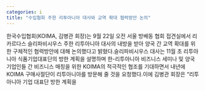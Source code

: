 ```yaml
---
categories: i
title: "수입협회 주한 리투아니아 대사와 교역 확대 협력방안 논의"
---
```

한국수입협회(KOIMA, 김병관 회장)는 9월 22일 오전 서울 방배동 협회 접견실에서 리카르다스 슬리파비시우스 주한 리투아니아 대사의 내방을 받아 양국 간 교역 확대를 위한 구체적인 협력방안에 대해 논의했다고 밝혔다.슬리파비시우스 대사는 11월 초 리투아니아 식품기업대표단의 방한 계획을 설명하며 한-리투아니아 비즈니스 세미나 및 양국 기업인들 간 비즈니스 매칭을 위한 KOIMA의 적극적인 협조를 기대하면서 내년에 KOIMA 구매사절단이 리투아니아를 방문해 줄 것을 요청했다.이에 김병관 회장은 “리투아니아 기업 대표단 방한 계획을